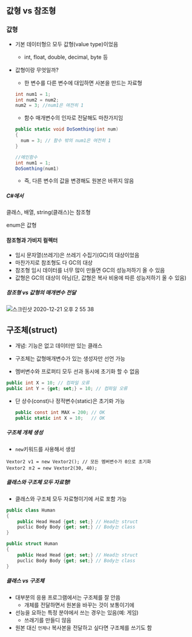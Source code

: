 ## 값형 vs 참조형

### 값형

- 기본 데이터형으 모두 값형(value type)이었음

  - int, float, double, decimal, byte 등

- 값형이랑 무엇일까?

  - 한 변수를 다른 변수에 대입하면 사본을 만드는 자료형

  ~~~c#
  int num1 = 1;
  int num2 = num2;
  num2 = 3; //num1은 여전히 1
  ~~~

  - 함수 매개변수의 인자로 전달해도 마찬가지임

  ~~~c#
  public static void DoSomthing(int num)
  {
  	num = 3; // 함수 밖의 num1은 여전히 1
  }
  
  //메인함수
  int num1 = 1;
  DoSomthing(num1)
  ~~~

  - 즉, 다른 변수의 값을 변경해도 원본은 바뀌지 않음



##### C#에서 

클래스, 배열, string(클래스)는 참조형

enum은 값형



#### 참조형과 가비지 컬렉터

- 임시 문자열(쓰레기)은 쓰레기 수집기(GC)의 대상이었음
- 마찬가지로 참조형도 다 GC의 대상
- 참조형 임시 데이터를 너무 많이 만들면 GC의 성능저하기 올 수 있음
- 값형은 GC의 대상이 아님(단, 값형은 복사 비용에 따른 성능저하기 올 수 있음)



##### 참조형 vs 값형의 매개변수 전달

![스크린샷 2020-12-21 오후 2 55 38](https://user-images.githubusercontent.com/47776915/102744200-98a76b00-439c-11eb-8df9-5dd0156adc09.png)







## 구조체(struct)

- 개념: 기능은 없고 데이터만 있는 클래스

- 구조체는 값형매개변수가 있는 생성자만 선언 가능

-  멤버변수와 프로퍼티 모두 선과 동시에 초기화 할 수 없음

  ~~~c#
  public int X = 10; // 컴파일 오류
  public int Y = {get; set;} = 10; // 컴파일 오류
  ~~~

- 단 상수(const)나 정적변수(static)은 초기롸 가능

  ~~~c#
  public const int MAX = 200; // OK
  public static int X = 10;   // OK
  ~~~

  

##### 구조체 개체 생성

- `new`키워드를 사용해서 생성

~~~
Vextor2 v1 = new Vextor2(); // 모든 멤버변수가 0으로 초기화
Vextor2 ㅍ2 = new Vextor2(30, 40);
~~~



##### 클래스와 구조체 모두 자료형!

- 클래스와 구조체 모두 자료형이기에 서로 포함 가능

~~~c#
public class Human
{
	public Head Head {get; set;} // Head는 struct
	puclic Body Body {get; set;} // Body는 class
}
~~~

~~~c#
public struct Human
{
	public Head Head {get; set;} // Head는 struct
	puclic Body Body {get; set;} // Body는 class
}
~~~



##### 클래스 vs 구조체

- 대부분의 응용 프로그램에서는 구조체를 잘 안씀
  - 개체를 전달하면서 원본을 바꾸는 것이 보통이기에
- 선능을 요하는 특정 분야에서 쓰는 경우는 있음(예: 게임)
  - 쓰래기를 만들디 않음
- 원본 대신 `언제나` 복사본을 전달하고 싶다면 구조체를 쓰기도 함